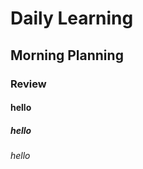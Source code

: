 <h1>Daily Learning</h1>
<h2>Morning Planning </h2>
<h3>Review</h3>
<h4>hello</h4>
<h5>hello</h5>
<h6>hello</h6>
